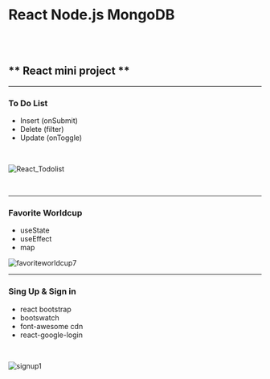 # **React Node.js MongoDB**


<br/>
<br/>

## ** React mini project **



-------------------------------------------------------------
### **To Do List**
- Insert (onSubmit)
- Delete (filter)
- Update (onToggle)
<br/>

![React_Todolist](https://user-images.githubusercontent.com/87745990/139085144-dd21ed61-a694-444e-8189-db67d96bf02d.gif)





<br/>

-------------------------------------------------------------
### **Favorite Worldcup**
- useState
- useEffect
- map

![favoriteworldcup7](https://user-images.githubusercontent.com/87745990/139610553-2fa41773-32b6-4230-abd6-730b6199a4ae.gif)
<!-- - ~~I like Holybang ㅎ_ㅎ~~
<br/>
<p align="center">
  <img src="" title="hover text">
</p> -->

-------------------------------------------------------------
### **Sing Up & Sign in**
- react bootstrap
- bootswatch
- font-awesome cdn
- react-google-login
<br/>

![signup1](https://user-images.githubusercontent.com/87745990/139706912-3b8e1573-bcb5-407f-ad11-7923c54c46b5.gif)




<br/>

